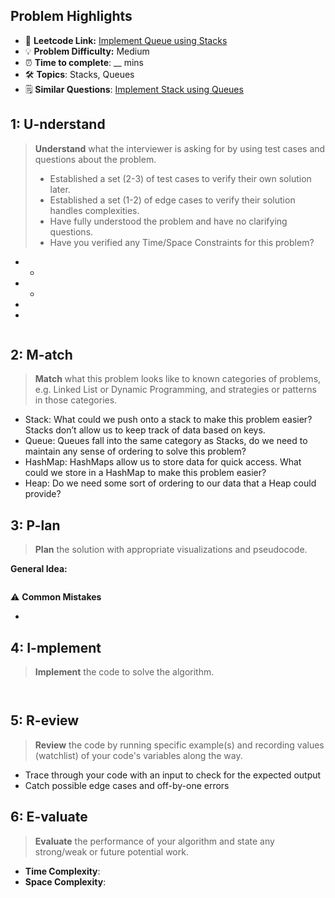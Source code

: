 ## Problem Highlights

* 🔗 **Leetcode Link:** [Implement Queue using Stacks](https://leetcode.com/problems/implement-queue-using-stacks/) 
* 💡 **Problem Difficulty:** Medium
* ⏰ **Time to complete**: __ mins
* 🛠️ **Topics**: Stacks, Queues
* 🗒️ **Similar Questions**: [Implement Stack using Queues](https://leetcode.com/problems/implement-stack-using-queues/)
    
## 1: U-nderstand
 
> **Understand** what the interviewer is asking for by using test cases and questions about the problem.
> 
> - Established a set (2-3) of test cases to verify their own solution later.
> - Established a set (1-2) of edge cases to verify their solution handles complexities.
> - Have fully understood the problem and have no clarifying questions.
> - Have you verified any Time/Space Constraints for this problem?

- 
    - 
- 
    - 
- 
- 

```markdown

```   
    
## 2: M-atch

> **Match** what this problem looks like to known categories of problems, e.g. Linked List or Dynamic Programming, and strategies or patterns in those categories.

- Stack: What could we push onto a stack to make this problem easier? Stacks don’t allow us to keep track of data based on keys.
- Queue: Queues fall into the same category as Stacks, do we need to maintain any sense of ordering to solve this problem?
- HashMap: HashMaps allow us to store data for quick access. What could we store in a HashMap to make this problem easier?
- Heap: Do we need some sort of ordering to our data that a Heap could provide?


## 3: P-lan

> **Plan** the solution with appropriate visualizations and pseudocode.

**General Idea:** 

```markdown

```

⚠️ **Common Mistakes**

* 

## 4: I-mplement

> **Implement** the code to solve the algorithm.

```python

```
```java

```
    
## 5: R-eview

> **Review** the code by running specific example(s) and recording values (watchlist) of your code's variables along the way.

- Trace through your code with an input to check for the expected output
- Catch possible edge cases and off-by-one errors

## 6: E-valuate

> **Evaluate** the performance of your algorithm and state any strong/weak or future potential work.
    
* **Time Complexity**: 
* **Space Complexity**: 